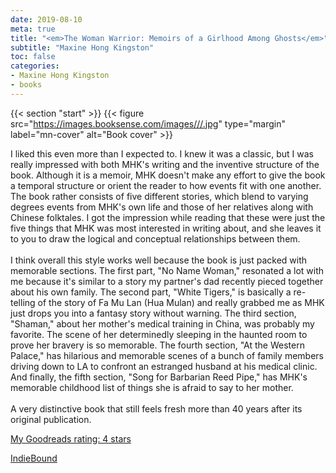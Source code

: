 ```yaml
---
date: 2019-08-10
meta: true
title: "<em>The Woman Warrior: Memoirs of a Girlhood Among Ghosts</em>"
subtitle: "Maxine Hong Kingston"
toc: false
categories:
- Maxine Hong Kingston
- books
---
```


{{< section "start" >}}
{{< figure src="https://images.booksense.com/images///.jpg" type="margin" label="mn-cover" alt="Book cover" >}}

I liked this even more than I expected to. I knew it was a classic, but I was really impressed with both MHK's writing and the inventive structure of the book. Although it is a memoir, MHK doesn't make any effort to give the book a temporal structure or orient the reader to how events fit with one another. The book rather consists of five different stories, which blend to varying degrees events from MHK's own life and those of her relatives along with Chinese folktales. I got the impression while reading that these were just the five things that MHK was most interested in writing about, and she leaves it to you to draw the logical and conceptual relationships between them.<br /><br />I think overall this style works well because the book is just packed with memorable sections. The first part, "No Name Woman," resonated a lot with me because it's similar to a story my partner's dad recently pieced together about his own family. The second part, "White Tigers," is basically a re-telling of the story of Fa Mu Lan (Hua Mulan) and really grabbed me as MHK just drops you into a fantasy story without warning. The third section, "Shaman," about her mother's medical training in China, was probably my favorite. The scene of her determinedly sleeping in the haunted room to prove her bravery is so memorable. The fourth section, "At the Western Palace," has hilarious and memorable scenes of a bunch of family members driving down to LA to confront an estranged husband at his medical clinic. And finally, the fifth section, "Song for Barbarian Reed Pipe," has MHK's memorable childhood list of things she is afraid to say to her mother. <br /><br />A very distinctive book that still feels fresh more than 40 years after its original publication.

[My Goodreads rating: 4 stars](https://www.goodreads.com/review/show/2903144776)  

[IndieBound](https://www.indiebound.org/book/)

